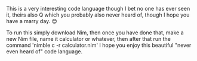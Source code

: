 This is a very interesting code language though I bet no one has ever seen it, theirs also Q which you probably also never heard of, though I hope you have a marry day.
😊 

To run this simply download Nim, then once you have done that, make a new Nim file, name it calculator or whatever, then after that run the command 'nimble c -r calculator.nim'
I hope you enjoy this beautiful "never even heard of" code language.
